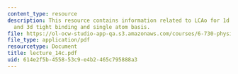 ```yaml
---
content_type: resource
description: This resource contains information related to LCAo for 1d crystals, 2d
  and 3d tight binding and single atom basis.
file: https://ol-ocw-studio-app-qa.s3.amazonaws.com/courses/6-730-physics-for-solid-state-applications-spring-2003/614e2f5b455853c9e4b2465c795888a3_lecture_14c.pdf
file_type: application/pdf
resourcetype: Document
title: lecture_14c.pdf
uid: 614e2f5b-4558-53c9-e4b2-465c795888a3
---
```

